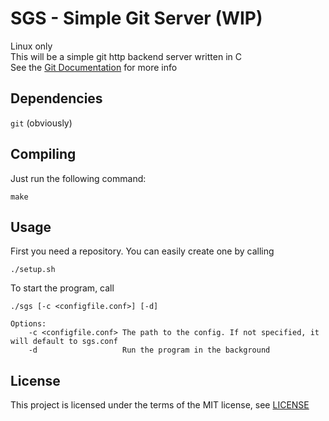 # SGS - Simple Git Server (WIP)
Linux only\
This will be a simple git http backend server written in C\
See the [Git Documentation](https://git-scm.com/docs/git-http-backend) for more info
## Dependencies
`git` (obviously)
## Compiling
Just run the following command:
```
make
```
## Usage
First you need a repository. You can easily create one by calling
```
./setup.sh
```
To start the program, call
```
./sgs [-c <configfile.conf>] [-d]
```
```
Options:
    -c <configfile.conf> The path to the config. If not specified, it will default to sgs.conf
    -d                   Run the program in the background
```
## License
This project is licensed under the terms of the MIT license, see [LICENSE](LICENSE)